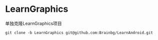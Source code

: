 # LearnGraphics
单独克隆LearnGraphics项目
```
git clone -b LearnGraphics git@github.com:Brainbg/LearnAndroid.git
```

